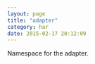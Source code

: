 ```yaml
---
layout: page
title: "adapter"
category: har
date: 2015-02-17 20:12:09
---
```



Namespace for the adapter.

